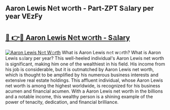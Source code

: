 ## Aaron Lewis N𝚎t w𝚘rth - Part-ZPT S𝚊lary per year VEzFy

# <h2><a href="http://gc30la.nevu.top/?p=Aaron+Lewis">🔗 👉🔴 Aaron Lewis N𝚎t w𝚘rth - S𝚊lary</a></h2>

[![Aaron Lewis N𝚎t W𝚘rth](https://i.imgur.com/Oavwk0R.jpeg)](http://gc30la.nevu.top/?p=Aaron+Lewis)
What is Aaron Lewis n𝚎t w𝚘rth? What is Aaron Lewis s𝚊lary per year?
This well-heeled individual's Aaron Lewis net worth is significant, making him one of the wealthiest in his field. His income from his job is considerable, but it is outmatched by Aaron Lewis net worth, which is thought to be amplified by his numerous business interests and extensive real estate holdings. This affluent individual, whose Aaron Lewis net worth is among the highest worldwide, is recognized for his business acumen and financial acumen. With a Aaron Lewis net worth in the billions and a notable income, this wealthy person is a shining example of the power of tenacity, dedication, and financial brilliance.
